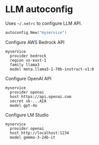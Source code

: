 # LLM autoconfig

Uses `~/.netrc` to configure LLM API.
```go
autoconfig.New("myservice")
```

Configure AWS Bedrock API
```
myservice
  provider bedrock
  region us-east-1
  family llama3
  model meta.llama3-1-70b-instruct-v1:0
```

Configure OpenAI API
```
myservice
  provider openai
  host https://api.openai.com
  secret sk-...AIA
  model gpt-4o
```

Configure LM Studio
```
myservice
  provider openai
  host http://localhost:1234
  model gemma-3-24b-it
```